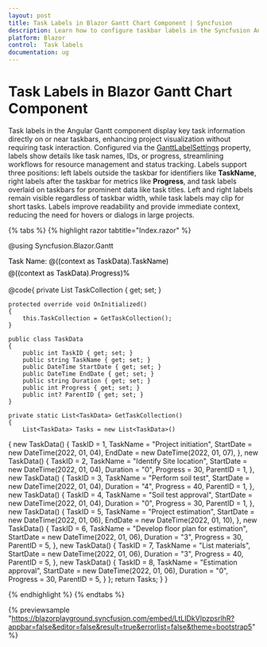 ```yaml
---
layout: post
title: Task Labels in Blazor Gantt Chart Component | Syncfusion
description: Learn how to configure taskbar labels in the Syncfusion Angular Gantt component for enhanced data visualization and project management.
platform: Blazor
control:  Task labels
documentation: ug
---
```


# Task Labels in Blazor Gantt Chart Component

Task labels in the Angular Gantt component display key task information directly on or near taskbars, enhancing project visualization without requiring task interaction. Configured via the [GanttLabelSettings](https://help.syncfusion.com/cr/blazor/Syncfusion.Blazor.Gantt.GanttLabelSettings-1.html) property, labels show details like task names, IDs, or progress, streamlining workflows for resource management and status tracking. Labels support three positions: left labels outside the taskbar for identifiers like **TaskName**, right labels after the taskbar for metrics like **Progress**, and task labels overlaid on taskbars for prominent data like task titles. Left and right labels remain visible regardless of taskbar width, while task labels may clip for short tasks. Labels improve readability and provide immediate context, reducing the need for hovers or dialogs in large projects.

{% tabs %}
{% highlight razor tabtitle="Index.razor" %}

@using Syncfusion.Blazor.Gantt

<SfGantt DataSource="@TaskCollection" Height="450px" Width="900px">
    <GanttTaskFields Id="TaskID" Name="TaskName" StartDate="StartDate" EndDate="EndDate"
                     Duration="Duration" Progress="Progress" ParentID="ParentID">
    </GanttTaskFields>
    <GanttLabelSettings LeftLabel="TaskID" TValue="TaskData">
        <RightLabelTemplate>
            <div class="e-right-label-inner-div" style="height:22px;margin-top:7px;">
                <span class="e-label">Task Name: @((context as TaskData).TaskName)</span>
            </div>
        </RightLabelTemplate>
        <TaskLabelTemplate>
            <div class="e-task-label-inner-div" style="line-height:21px; height:22px;">
                <span class="e-label">@((context as TaskData).Progress)%</span>
            </div>
        </TaskLabelTemplate>
    </GanttLabelSettings>
</SfGantt>

@code{
    private List<TaskData> TaskCollection { get; set; }

    protected override void OnInitialized()
    {
        this.TaskCollection = GetTaskCollection();
    }
    
    public class TaskData
    {
        public int TaskID { get; set; }
        public string TaskName { get; set; }
        public DateTime StartDate { get; set; }
        public DateTime EndDate { get; set; }
        public string Duration { get; set; }
        public int Progress { get; set; }
        public int? ParentID { get; set; }
    }

    private static List<TaskData> GetTaskCollection()
    {
        List<TaskData> Tasks = new List<TaskData>()
{
            new TaskData() { TaskID = 1, TaskName = "Project initiation", StartDate = new DateTime(2022, 01, 04), EndDate = new DateTime(2022, 01, 07), },
            new TaskData() { TaskID = 2, TaskName = "Identify Site location", StartDate = new DateTime(2022, 01, 04), Duration = "0", Progress = 30, ParentID = 1, },
            new TaskData() { TaskID = 3, TaskName = "Perform soil test", StartDate = new DateTime(2022, 01, 04), Duration = "4", Progress = 40, ParentID = 1, },
            new TaskData() { TaskID = 4, TaskName = "Soil test approval", StartDate = new DateTime(2022, 01, 04), Duration = "0", Progress = 30, ParentID = 1, },
            new TaskData() { TaskID = 5, TaskName = "Project estimation", StartDate = new DateTime(2022, 01, 06), EndDate = new DateTime(2022, 01, 10), },
            new TaskData() { TaskID = 6, TaskName = "Develop floor plan for estimation", StartDate = new DateTime(2022, 01, 06), Duration = "3", Progress = 30, ParentID = 5, },
            new TaskData() { TaskID = 7, TaskName = "List materials", StartDate = new DateTime(2022, 01, 06), Duration = "3", Progress = 40, ParentID = 5, },
            new TaskData() { TaskID = 8, TaskName = "Estimation approval", StartDate = new DateTime(2022, 01, 06), Duration = "0", Progress = 30, ParentID = 5, }
        };
        return Tasks;
    }
}

<style>
    .e-label {
        color: black !important;
    }
</style>

{% endhighlight %}
{% endtabs %}

{% previewsample "https://blazorplayground.syncfusion.com/embed/LtLIDkVIpzpsrlhR?appbar=false&editor=false&result=true&errorlist=false&theme=bootstrap5" %}
